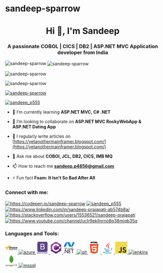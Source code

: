 # sandeep-sparrow
<h1 align="center">Hi 👋, I'm Sandeep</h1>
<h3 align="center">A passionate COBOL | CICS | DB2 | ASP.NET MVC Application developer from India</h3>

<p><img align="left" src="https://github-readme-stats.vercel.app/api/top-langs?username=sandeep-sparrow&show_icons=true&locale=en&layout=compact" alt="sandeep-sparrow" /></p>

<p>&nbsp;<img align="center" src="https://github-readme-stats.vercel.app/api?username=sandeep-sparrow&show_icons=true&locale=en" alt="sandeep-sparrow" /></p>

<p><img align="center" src="https://github-readme-streak-stats.herokuapp.com/?user=sandeep-sparrow&" alt="sandeep-sparrow" /></p>

<p align="left"> <img src="https://komarev.com/ghpvc/?username=sandeep-sparrow&label=Profile%20views&color=0e75b6&style=flat" alt="sandeep-sparrow" /> </p>

<p align="left"> <a href="https://github.com/ryo-ma/github-profile-trophy"><img src="https://github-profile-trophy.vercel.app/?username=sandeep-sparrow" alt="sandeep-sparrow" /></a> </p>

<p align="left"> <a href="https://twitter.com/sandeep_p555" target="blank"><img src="https://img.shields.io/twitter/follow/sandeep_p555?logo=twitter&style=for-the-badge" alt="sandeep_p555" /></a> </p>

- 🌱 I’m currently learning **ASP.NET MVC, C# .NET**

- 👯 I’m looking to collaborate on **ASP.NET MVC RockyWebApp & ASP.NET Dating App**

- 📝 I regularly write articles on [https://yetanothermainframer.blogspot.com/](https://yetanothermainframer.blogspot.com/)

- 💬 Ask me about **COBOl, JCL, DB2, CICS, IMB MQ**

- 📫 How to reach me **sandeep.p4856@gmail.com**

- ⚡ Fun fact **Foam: It Isn’t So Bad After All**

<h3 align="left">Connect with me:</h3>
<p align="left">
<a href="https://codepen.io/https://codepen.io/sandeep-sparrow" target="blank"><img align="center" src="https://raw.githubusercontent.com/rahuldkjain/github-profile-readme-generator/master/src/images/icons/Social/codepen.svg" alt="https://codepen.io/sandeep-sparrow" height="30" width="40" /></a>
<a href="https://twitter.com/sandeep_p555" target="blank"><img align="center" src="https://raw.githubusercontent.com/rahuldkjain/github-profile-readme-generator/master/src/images/icons/Social/twitter.svg" alt="sandeep_p555" height="30" width="40" /></a>
<a href="https://linkedin.com/in/https://www.linkedin.com/in/sandeep-prajapati-ab574b8a/" target="blank"><img align="center" src="https://raw.githubusercontent.com/rahuldkjain/github-profile-readme-generator/master/src/images/icons/Social/linked-in-alt.svg" alt="https://www.linkedin.com/in/sandeep-prajapati-ab574b8a/" height="30" width="40" /></a>
<a href="https://stackoverflow.com/users/https://stackoverflow.com/users/15536521/sandeep-prajapati" target="blank"><img align="center" src="https://raw.githubusercontent.com/rahuldkjain/github-profile-readme-generator/master/src/images/icons/Social/stack-overflow.svg" alt="https://stackoverflow.com/users/15536521/sandeep-prajapati" height="30" width="40" /></a>
<a href="https://www.youtube.com/c/https://www.youtube.com/channel/uclr9ekllnrno8q38mjqb35q" target="blank"><img align="center" src="https://raw.githubusercontent.com/rahuldkjain/github-profile-readme-generator/master/src/images/icons/Social/youtube.svg" alt="https://www.youtube.com/channel/uclr9ekllnrno8q38mjqb35q" height="30" width="40" /></a>
</p>

<h3 align="left">Languages and Tools:</h3>
<p align="left"> <a href="https://aws.amazon.com" target="_blank"> 
<img src="https://raw.githubusercontent.com/devicons/devicon/master/icons/amazonwebservices/amazonwebservices-original-wordmark.svg" alt="aws" width="40" height="40"/> </a> <a href="https://azure.microsoft.com/en-in/" target="_blank"> 
<img src="https://www.vectorlogo.zone/logos/microsoft_azure/microsoft_azure-icon.svg" alt="azure" width="40" height="40"/> </a> <a href="https://getbootstrap.com" target="_blank"> 
<img src="https://raw.githubusercontent.com/devicons/devicon/master/icons/bootstrap/bootstrap-plain-wordmark.svg" alt="bootstrap" width="40" height="40"/> </a> <a href="https://www.w3schools.com/cs/" target="_blank"> 
<img src="https://raw.githubusercontent.com/devicons/devicon/master/icons/csharp/csharp-original.svg" alt="csharp" width="40" height="40"/> </a> <a href="https://www.w3schools.com/css/" target="_blank"> 
<img src="https://raw.githubusercontent.com/devicons/devicon/master/icons/dot-net/dot-net-original-wordmark.svg" alt="dotnet" width="40" height="40"/> </a> <a href="https://git-scm.com/" target="_blank"> 
<img src="https://www.vectorlogo.zone/logos/git-scm/git-scm-icon.svg" alt="git" width="40" height="40"/> </a> <a href="https://www.w3.org/html/" target="_blank"> <img src="https://raw.githubusercontent.com/devicons/devicon/master/icons/html5/html5-original-wordmark.svg" alt="html5" width="40" height="40"/> </a> <a href="https://www.java.com" target="_blank"> 
<img src="https://raw.githubusercontent.com/devicons/devicon/master/icons/java/java-original.svg" alt="java" width="40" height="40"/> </a> <a href="https://developer.mozilla.org/en-US/docs/Web/JavaScript" target="_blank"> 
<img src="https://raw.githubusercontent.com/devicons/devicon/master/icons/javascript/javascript-original.svg" alt="javascript" width="40" height="40"/> </a> <a href="https://www.jenkins.io" target="_blank"> 
<img src="https://www.vectorlogo.zone/logos/jenkins/jenkins-icon.svg" alt="jenkins" width="40" height="40"/> </a> <a href="https://www.mongodb.com/" target="_blank"> 
<img src="https://raw.githubusercontent.com/devicons/devicon/master/icons/mongodb/mongodb-original-wordmark.svg" alt="mongodb" width="40" height="40"/> </a> <a href="https://www.microsoft.com/en-us/sql-server" target="_blank"> 
<img src="https://www.svgrepo.com/show/303229/microsoft-sql-server-logo.svg" alt="mssql" width="40" height="40"/> </a> <a href="https://nodejs.org" target="_blank"> 
